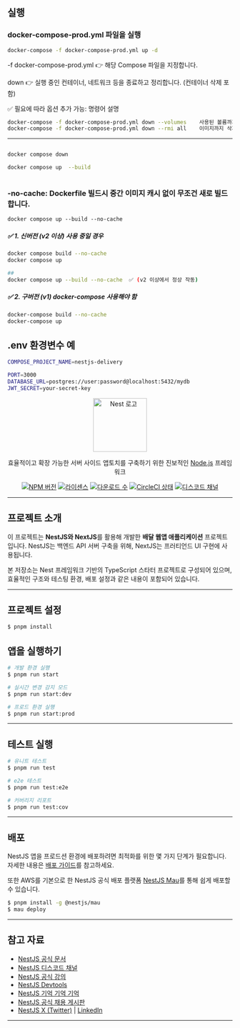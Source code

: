 ## 실행

### docker-compose-prod.yml 파일을 실행


```bash
docker-compose -f docker-compose-prod.yml up -d

```

-f docker-compose-prod.yml
👉 해당 Compose 파일을 지정합니다.

down
👉 실행 중인 컨테이너, 네트워크 등을 종료하고 정리합니다. (컨테이너 삭제 포함)

✅ 필요에 따라 옵션 추가 가능:
명령어	설명

```bash
docker-compose -f docker-compose-prod.yml down --volumes	사용된 볼륨까지 삭제
docker-compose -f docker-compose-prod.yml down --rmi all	이미지까지 삭제
```





---



```bash

docker compose down

docker compose up  --build



```

### -no-cache: Dockerfile 빌드시 중간 이미지 캐시 없이 무조건 새로 빌드합니다.

```
docker compose up --build --no-cache

```

##### ✅ 1. 신버전 (v2 이상) 사용 중일 경우

```bash
docker compose build --no-cache
docker compose up

##
docker compose up --build --no-cache  ✅ (v2 이상에서 정상 작동)
```

##### ✅ 2. 구버전 (v1) docker-compose 사용해야 함

```bash
docker-compose build --no-cache
docker-compose up
```

## .env 환경변수 예

```bash
COMPOSE_PROJECT_NAME=nestjs-delivery

PORT=3000
DATABASE_URL=postgres://user:password@localhost:5432/mydb
JWT_SECRET=your-secret-key
```

<p align="center">
  <a href="http://nestjs.com/" target="blank"><img src="https://nestjs.com/img/logo-small.svg" width="120" alt="Nest 로고" /></a>
</p>

<p align="center">효율적이고 확장 가능한 서버 사이드 앱토치를 구축하기 위한 진보적인 <a href="http://nodejs.org" target="_blank">Node.js</a> 프레임워크</p>

<p align="center">
  <a href="https://www.npmjs.com/~nestjscore" target="_blank"><img src="https://img.shields.io/npm/v/@nestjs/core.svg" alt="NPM 버전" /></a>
  <a href="https://www.npmjs.com/~nestjscore" target="_blank"><img src="https://img.shields.io/npm/l/@nestjs/core.svg" alt="라이센스" /></a>
  <a href="https://www.npmjs.com/~nestjscore" target="_blank"><img src="https://img.shields.io/npm/dm/@nestjs/common.svg" alt="다운로드 수" /></a>
  <a href="https://circleci.com/gh/nestjs/nest" target="_blank"><img src="https://img.shields.io/circleci/build/github/nestjs/nest/master" alt="CircleCI 상태" /></a>
  <a href="https://discord.gg/G7Qnnhy" target="_blank"><img src="https://img.shields.io/badge/discord-online-brightgreen.svg" alt="디스코드 채널" /></a>
</p>

---

## 프로젝트 소개

이 프로젝트는 **NestJS와 NextJS**를 활용해 개발한 **배달 웹앱 애플리케이션** 프로젝트입니다.
NestJS는 백엔드 API 서버 구축을 위해, NextJS는 프러티언드 UI 구현에 사용됩니다.

본 저장소는 Nest 프레임워크 기반의 TypeScript 스타터 프로젝트로 구성되어 있으며,
효율적인 구조와 테스팅 환경, 배포 설정과 같은 내용이 포함되어 있습니다.

---

## 프로젝트 설정

```bash
$ pnpm install
```

## 앱을 실행하기

```bash
# 개발 환경 실행
$ pnpm run start

# 실시간 변경 감지 모드
$ pnpm run start:dev

# 프로드 환경 실행
$ pnpm run start:prod
```

---

## 테스트 실행

```bash
# 유니트 테스트
$ pnpm run test

# e2e 테스트
$ pnpm run test:e2e

# 커버리지 리포트
$ pnpm run test:cov
```

---

## 배포

NestJS 앱을 프로드션 환경에 배포하려면 최적화를 위한 몇 가지 단계가 필요합니다.
자세한 내용은 [배포 가이드](https://docs.nestjs.com/deployment)를 참고하세요.

또한 AWS를 기본으로 한 NestJS 공식 배포 플랫폼 [NestJS Mau](https://mau.nestjs.com)를 통해 쉽게 배포할 수 있습니다.

```bash
$ pnpm install -g @nestjs/mau
$ mau deploy
```

---

## 참고 자료

- [NestJS 공식 문서](https://docs.nestjs.com)
- [NestJS 디스코드 채널](https://discord.gg/G7Qnnhy)
- [NestJS 공식 강의](https://courses.nestjs.com)
- [NestJS Devtools](https://devtools.nestjs.com)
- [NestJS 기억 기억 기억](https://enterprise.nestjs.com)
- [NestJS 공식 채용 게시판](https://jobs.nestjs.com)
- [NestJS X (Twitter)](https://x.com/nestframework) | [LinkedIn](https://linkedin.com/company/nestjs)

---
